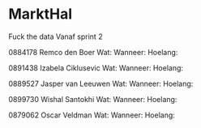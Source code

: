 # MarktHal
Fuck the data
Vanaf sprint 2

0884178 Remco den Boer
Wat:
Wanneer:
Hoelang:

0891438 Izabela Ciklusevic
Wat:
Wanneer:
Hoelang:

0889527 Jasper van Leeuwen 
Wat:
Wanneer:
Hoelang: 

0899730 Wishal Santokhi 
Wat:
Wanneer:
Hoelang:

0879062 Oscar Veldman
Wat:
Wanneer:
Hoelang:

